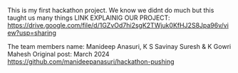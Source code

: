 This is my first hackathon project. We know we didnt do much but this taught us many things
LINK EXPLAINIG OUR PROJECT:
https://drive.google.com/file/d/1GZvOd7hi2sgK2TWjuk0KfHJ2S8Jpa96v/view?usp=sharing



The team members name: Manideep Anasuri, K S Savinay Suresh & K Gowri Mahesh
Original post: March 2024
https://github.com/manideepanasuri/hackathon-pushing
